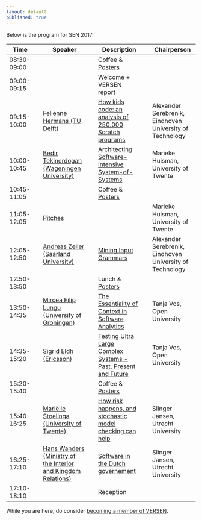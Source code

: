 ```yaml
---
layout: default
published: true
---
```


Below is the program for SEN 2017:

| Time | | Speaker | | Description | | Chairperson |
|----- |-| ------  |-| ----------- |-| ----------- |
| 08:30-09:00 | | | | Coffee & [Posters](./posters) | | |
| 09:00-09:15 | | | | Welcome + VERSEN report | | |
| 09:15-10:00 | | [Felienne Hermans (TU Delft)](./hermans) | | [How kids code: an analysis of 250.000 Scratch programs](./hermans) | | Alexander Serebrenik, Eindhoven University of Technology |
| 10:00-10:45 | | [Bedir Tekinerdogan (Wageningen University)](./tekinerdogan) | | [Architecting Software-Intensive System-of-Systems](./tekinerdogan) | |  Marieke Huisman, University of Twente |
| 10:45-11:05 | | | | Coffee & [Posters](./posters) | | |
| 11:05-12:05 | | [Pitches](./pitches) | | |  | Marieke Huisman, University of Twente |
| 12:05-12:50 | | [Andreas Zeller (Saarland University)](./zeller) | | [Mining Input Grammars](./zeller) | | Alexander Serebrenik, Eindhoven University of Technology |
| 12:50-13:50 | | | | Lunch & [Posters](./posters) | | |
| 13:50-14:35 | | [Mircea Filip Lungu (University of Groningen)](./lungu) | | [The Essentiality of Context in Software Analytics](./lungu) | | Tanja Vos, Open University |
| 14:35-15:20 | | [Sigrid Eldh (Ericsson)](./eldh) | | [Testing Ultra Large Complex Systems - Past, Present and Future](./eldh) | | Tanja Vos, Open University |
| 15:20-15:40 | | | | Coffee & [Posters](./posters) | | |
| 15:40-16:25 | | [Mariëlle Stoelinga (University of Twente)](./stoelinga)	| | [How risk happens, and stochastic model checking can help](./stoelinga) | | Slinger Jansen, Utrecht University |
| 16:25-17:10 | | [Hans Wanders (Ministry of the Interior and Kingdom Relations)](./wanders)	| | [Software in the Dutch governement](./wanders) | | Slinger Jansen, Utrecht University |
| 17:10-18:10 | | |	| Reception | | |




While you are here, do consider [becoming a member of VERSEN](http://www.versen.nl/register).
